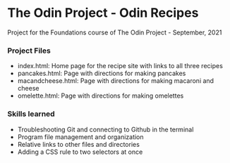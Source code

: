 # The Odin Project - Odin Recipes
Project for the Foundations course of The Odin Project - September, 2021

### Project Files
- index.html: Home page for the recipe site with links to all three recipes
- pancakes.html: Page with directions for making pancakes
- macandcheese.html: Page with directions for making macaroni and cheese
- omelette.html: Page with directions for making omelettes

### Skills learned
- Troubleshooting Git and connecting to Github in the terminal
- Program file management and organization
- Relative links to other files and directories
- Adding a CSS rule to two selectors at once
